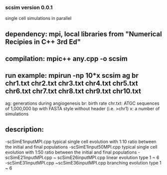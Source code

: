 ### scsim version 0.0.1
single cell simulations in parallel

## dependency: mpi, local libraries from "Numerical Recipies in C++ 3rd Ed"

## compilation: mpic++ any.cpp -o scsim

## run example: mpirun -np 10*x scsim ag br chr1.txt chr2.txt chr3.txt chr4.txt chr5.txt chr6.txt chr7.txt chr8.txt chr9.txt chr10.txt
ag: generations during angiogenesis
br: birth rate
chr.txt: ATGC sequences of 1,000,000 bp with FASTA style without header (i.e. >chr1)
x: a number of simulations

## description:
-scSimE1inputMPI.cpp
typical single cell evolution with 1:10 ratio between the initial and final populations
-scSimE1input50MPI.cpp
typical single cell evolution with 1:50 ratio between the initial and final populations
-scSimE21inputMPI.cpp ~ scSimE26inputMPI.cpp
linear evolution type 1 ~ 6
-scSimE31inputMPI.cpp ~scSimE36inputMPI.cpp
branching evolution type 1 ~ 6
  